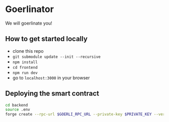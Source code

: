 # Goerlinator

We will goerlinate you!

## How to get started locally

- clone this repo
- `git submodule update --init --recursive`
- `npm install`
- `cd frontend`
- `npm run dev`
- go to `localhost:3000` in your browser

## Deploying the smart contract

```bash
cd backend
source .env
forge create --rpc-url $GOERLI_RPC_URL --private-key $PRIVATE_KEY --verify --etherscan-api-key=$ETHERSCAN_API_KEY contracts/Goerlinator.sol:Goerlinator --constructor-args 1ether
```
